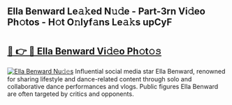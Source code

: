 ## Ella Benward Le𝚊𝚔ed N𝚞𝚍e - Part-3rn Vi𝚍eo Ph𝚘tos - H𝚘t O𝚗lyf𝚊ns Le𝚊𝚔s upCyF

# <h2><a href="http://hf63v5.feru.top/?c=Ella+Benward">🔗 👉 🔴 Ella Benward Vi𝚍𝚎o Ph𝚘t𝚘𝚜</a></h2>

[![Ella Benward Nu𝚍𝚎s](https://i.imgur.com/0TWrTi3.gif)](http://hf63v5.feru.top/?c=Ella+Benward)
Influential social media star Ella Benward, renowned for sharing lifestyle and dance-related content through solo and collaborative dance performances and vlogs. Public figures Ella Benward are often targeted by critics and opponents. 
